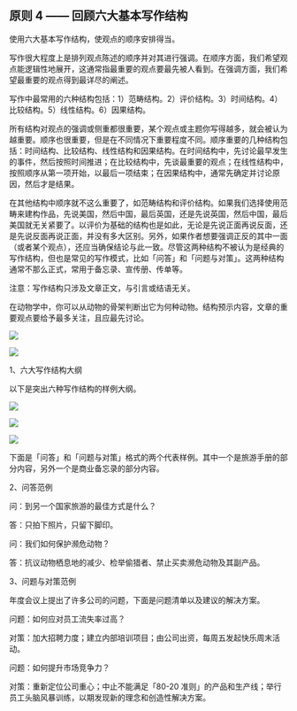 ## 原则 4 —— 回顾六大基本写作结构

使用六大基本写作结构，使观点的顺序安排得当。

写作很大程度上是排列观点陈述的顺序并对其进行强调。在顺序方面，我们希望观点能逻辑性地展开，这通常指最重要的观点要最先被人看到。在强调方面，我们希望最重要的观点得到最详尽的阐述。

写作中最常用的六种结构包括：1）范畴结构。2）评价结构。3）时间结构。4）比较结构。5）线性结构。6）因果结构。

所有结构对观点的强调或侧重都很重要，某个观点或主题你写得越多，就会被认为越重要。顺序也很重要，但是在不同情况下重要程度不同。顺序重要的几种结构包括：时间结构、比较结构、线性结构和因果结构。在时间结构中，先讨论最早发生的事件，然后按照时间推进；在比较结构中，先谈最重要的观点；在线性结构中，按照顺序从第一项开始，以最后一项结束；在因果结构中，通常先确定并讨论原因，然后才是结果。

在其他结构中顺序就不这么重要了，如范畴结构和评价结构。如果我们选择使用范畴来建构作品，先说美国，然后中国，最后英国，还是先说英国，然后中国，最后美国就无关紧要了。以评价为基础的结构也是如此，无论是先说正面再说反面，还是先说反面再说正面，并没有多大区别。另外，如果作者想要强调正反的其中一面（或者某个观点），还应当确保结论与此一致。尽管这两种结构不被认为是经典的写作结构，但也是常见的写作模式，比如「问答」和「问题与对策」。这两种结构通常不那么正式，常用于备忘录、宣传册、传单等。

注意：写作结构只涉及文章正文，与引言或结语无关。

在动物学中，你可以从动物的骨架判断出它为何种动物。结构预示内容，文章的重要观点要给予最多关注，且应最先讨论。

![](https://raw.githubusercontent.com/dalong0514/selfstudy/master/图片链接/复制书籍/2019428.PNG)

![](https://raw.githubusercontent.com/dalong0514/selfstudy/master/图片链接/复制书籍/2019429.PNG)

1、六大写作结构大纲

以下是突出六种写作结构的样例大纲。

![](https://raw.githubusercontent.com/dalong0514/selfstudy/master/图片链接/复制书籍/2019430.PNG)

![](https://raw.githubusercontent.com/dalong0514/selfstudy/master/图片链接/复制书籍/2019431.PNG)

![](https://raw.githubusercontent.com/dalong0514/selfstudy/master/图片链接/复制书籍/2019432.PNG)

下面是「问答」和「问题与对策」格式的两个代表样例。其中一个是旅游手册的部分内容，另外一个是商业备忘录的部分内容。

2、问答范例

问：到另一个国家旅游的最佳方式是什么？

答：只拍下照片，只留下脚印。

问：我们如何保护濒危动物？

答：抗议动物栖息地的减少、检举偷猎者、禁止买卖濒危动物及其副产品。

3、问题与对策范例

年度会议上提出了许多公司的问题，下面是问题清单以及建议的解决方案。

问题：如何应对员工流失率过高？

对策：加大招聘力度；建立内部培训项目；由公司出资，每周五发起快乐周末活动。

问题：如何提升市场竞争力？

对策：重新定位公司重心；中止不能满足「80-20 准则」的产品和生产线；举行员工头脑风暴训练，以期发现新的理念和创造性解决方案。
